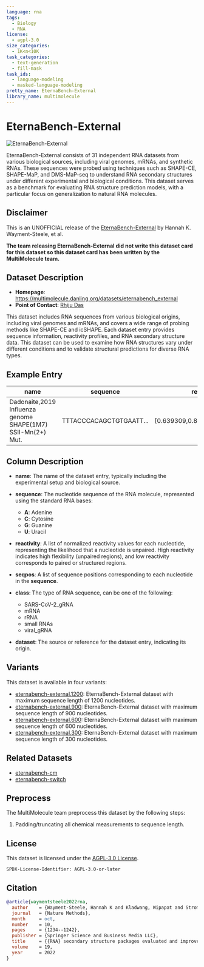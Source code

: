 ```yaml
---
language: rna
tags:
  - Biology
  - RNA
license:
  - agpl-3.0
size_categories:
  - 1K<n<10K
task_categories:
  - text-generation
  - fill-mask
task_ids:
  - language-modeling
  - masked-language-modeling
pretty_name: EternaBench-External
library_name: multimolecule
---
```


# EternaBench-External

![EternaBench-External](https://eternagame.org/sites/default/files/thumb_eternabench_paper.png)

EternaBench-External consists of 31 independent RNA datasets from various biological sources, including viral genomes, mRNAs, and synthetic RNAs.
These sequences were probed using techniques such as SHAPE-CE, SHAPE-MaP, and DMS-MaP-seq to understand RNA secondary structures under different experimental and biological conditions.
This dataset serves as a benchmark for evaluating RNA structure prediction models, with a particular focus on generalization to natural RNA molecules.

## Disclaimer

This is an UNOFFICIAL release of the [EternaBench-External](https://github.com/eternagame/EternaBench) by Hannah K. Wayment-Steele, et al.

**The team releasing EternaBench-External did not write this dataset card for this dataset so this dataset card has been written by the MultiMolecule team.**

## Dataset Description

- **Homepage**: https://multimolecule.danling.org/datasets/eternabench_external
- **Point of Contact**: [Rhiju Das](https://biochemistry.stanford.edu/people/rhiju-das)

This dataset includes RNA sequences from various biological origins, including viral genomes and mRNAs, and covers a wide range of probing methods like SHAPE-CE and icSHAPE.
Each dataset entry provides sequence information, reactivity profiles, and RNA secondary structure data.
This dataset can be used to examine how RNA structures vary under different conditions and to validate structural predictions for diverse RNA types.

## Example Entry

| name                                                        | sequence                | reactivity                       | seqpos               | class      | dataset        |
| ----------------------------------------------------------- | ----------------------- | -------------------------------- | -------------------- | ---------- | -------------- |
| Dadonaite,2019 Influenza genome SHAPE(1M7) SSII-Mn(2+) Mut. | TTTACCCACAGCTGTGAATT... | [0.639309,0.813297,0.622869,...] | [7425,7426,7427,...] | viral_gRNA | Dadonaite,2019 |

## Column Description

- **name**:
  The name of the dataset entry, typically including the experimental setup and biological source.

- **sequence**:
    The nucleotide sequence of the RNA molecule, represented using the standard RNA bases:

    - **A**: Adenine
    - **C**: Cytosine
    - **G**: Guanine
    - **U**: Uracil

- **reactivity**:
    A list of normalized reactivity values for each nucleotide, representing the likelihood that a nucleotide is unpaired.
    High reactivity indicates high flexibility (unpaired regions), and low reactivity corresponds to paired or structured regions.

- **seqpos**:
  A list of sequence positions corresponding to each nucleotide in the **sequence**.

- **class**:
  The type of RNA sequence, can be one of the following:

    - SARS-CoV-2_gRNA
    - mRNA
    - rRNA
    - small RNAs
    - viral_gRNA

- **dataset**:
    The source or reference for the dataset entry, indicating its origin.

## Variants

This dataset is available in four variants:

- [eternabench-external.1200](https://huggingface.co/datasets/multimolecule/eternabench-external.1200): EternaBench-External dataset with maximum sequence length of 1200 nucleotides.
- [eternabench-external.900](https://huggingface.co/datasets/multimolecule/eternabench-external.900): EternaBench-External dataset with maximum sequence length of 900 nucleotides.
- [eternabench-external.600](https://huggingface.co/datasets/multimolecule/eternabench-external.600): EternaBench-External dataset with maximum sequence length of 600 nucleotides.
- [eternabench-external.300](https://huggingface.co/datasets/multimolecule/eternabench-external.300): EternaBench-External dataset with maximum sequence length of 300 nucleotides.

## Related Datasets

- [eternabench-cm](https://huggingface.co/datasets/multimolecule/eternabench-cm)
- [eternabench-switch](https://huggingface.co/datasets/multimolecule/eternabench-switch)

## Preprocess

The MultiMolecule team preprocess this dataset by the following steps:

1. Padding/truncating all chemical measurements to sequence length.

## License

This dataset is licensed under the [AGPL-3.0 License](https://www.gnu.org/licenses/agpl-3.0.html).

```spdx
SPDX-License-Identifier: AGPL-3.0-or-later
```

## Citation

```bibtex
@article{waymentsteele2022rna,
  author    = {Wayment-Steele, Hannah K and Kladwang, Wipapat and Strom, Alexandra I and Lee, Jeehyung and Treuille, Adrien and Becka, Alex and {Eterna Participants} and Das, Rhiju},
  journal   = {Nature Methods},
  month     = oct,
  number    = 10,
  pages     = {1234--1242},
  publisher = {Springer Science and Business Media LLC},
  title     = {{RNA} secondary structure packages evaluated and improved by high-throughput experiments},
  volume    = 19,
  year      = 2022
}
```
